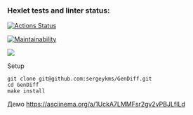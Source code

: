### Hexlet tests and linter status:
[![Actions Status](https://github.com/sergeykms/php-project-48/actions/workflows/main.yml/badge.svg)](https://github.com/sergeykms/php-project-48/actions)


[![Maintainability](https://api.codeclimate.com/v1/badges/799fff2f02dc1eb97dca/maintainability)](https://codeclimate.com/github/sergeykms/GenDiff/maintainability)

<a href="https://codeclimate.com/github/sergeykms/GenDiff/test_coverage"><img src="https://api.codeclimate.com/v1/badges/799fff2f02dc1eb97dca/test_coverage" /></a>

Setup
```
git clone git@github.com:sergeykms/GenDiff.git
cd GenDiff
make install
```
Демо https://asciinema.org/a/1UckA7LMMFsr2gv2vPBJLfILd
